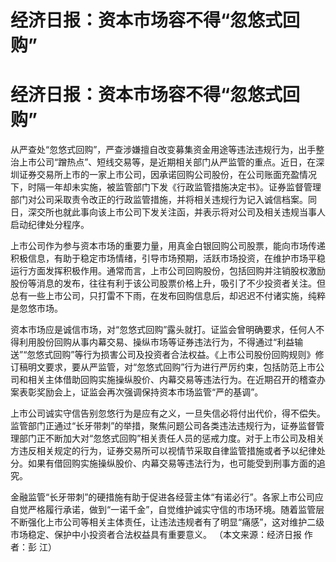 # 经济日报：资本市场容不得“忽悠式回购”

# 经济日报：资本市场容不得“忽悠式回购”

从严查处“忽悠式回购”，严查涉嫌擅自改变募集资金用途等违法违规行为，出手整治上市公司“蹭热点”、短线交易等，是近期相关部门从严监管的重点。近日，在深圳证券交易所上市的一家上市公司，因承诺回购公司股份，在公司账面充盈情况下，时隔一年却未实施，被监管部门下发《行政监管措施决定书》。证券监督管理部门对公司采取责令改正的行政监管措施，并将相关违规行为记入诚信档案。同日，深交所也就此事向该上市公司下发关注函，并表示将对公司及相关违规当事人启动纪律处分程序。

上市公司作为参与资本市场的重要力量，用真金白银回购公司股票，能向市场传递积极信息，有助于稳定市场情绪，引导市场预期，活跃市场投资，在维护市场平稳运行方面发挥积极作用。通常而言，上市公司回购股份，包括回购并注销股权激励股份等消息的发布，往往有利于该公司股票价格上升，吸引了不少投资者关注。但总有一些上市公司，只打雷不下雨，在发布回购信息后，却迟迟不付诸实施，纯粹是忽悠市场。

资本市场应是诚信市场，对“忽悠式回购”露头就打。证监会曾明确要求，任何人不得利用股份回购从事内幕交易、操纵市场等证券违法行为，不得通过“利益输送”“忽悠式回购”等行为损害公司及投资者合法权益。《上市公司股份回购规则》修订稿明文要求，要从严监管，对“忽悠式回购”行为进行严厉约束，包括防范上市公司和相关主体借助回购实施操纵股价、内幕交易等违法行为。在近期召开的稽查办案表彰奖励会上，证监会再次强调保持资本市场监管“严的基调”。

上市公司诚实守信告别忽悠行为是应有之义，一旦失信必将付出代价，得不偿失。监管部门正通过“长牙带刺”的举措，聚焦问题公司各类违法违规行为，证券监督管理部门正不断加大对“忽悠式回购”相关责任人员的惩戒力度。对于上市公司及相关方违反相关规定的行为，证券交易所可以视情节采取自律监管措施或者予以纪律处分。如果有借回购实施操纵股价、内幕交易等违法行为，也可能受到刑事方面的追究。

金融监管“长牙带刺”的硬措施有助于促进各经营主体“有诺必行”。各家上市公司应自觉严格履行承诺，做到“一诺千金”，自觉维护诚实守信的市场环境。随着监管层不断强化上市公司等相关主体责任，让违法违规者有了明显“痛感”，这对维护二级市场稳定、保护中小投资者合法权益具有重要意义。
（本文来源：经济日报 作者：彭 江）

